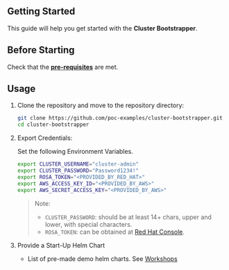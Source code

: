 ## Getting Started

This guide will help you get started with the **Cluster Bootstrapper**.

## Before Starting

Check that the **[pre-requisites](prerequisites.md)** are met.

## Usage

1. Clone the repository and move to the repository directory:

   ```bash
   git clone https://github.com/poc-examples/cluster-bootstrapper.git
   cd cluster-bootstrapper
   ```

2. Export Credentials:

   Set the following Environment Variables.

   ```bash
   export CLUSTER_USERNAME="cluster-admin"
   export CLUSTER_PASSWORD="Password1234!"
   export ROSA_TOKEN="<PROVIDED_BY_RED_HAT>"
   export AWS_ACCESS_KEY_ID="<PROVIDED_BY_AWS>"
   export AWS_SECRET_ACCESS_KEY="<PROVIDED_BY_AWS>"
   ```

   > Note: 
   >  * `CLUSTER_PASSWORD`: should be at least 14+ chars, upper and lower, with special characters. 
   >  * `ROSA_TOKEN`: can be obtained at [Red Hat Console](https://console.redhat.com/).

3. Provide a Start-Up Helm Chart

   - List of pre-made demo helm charts.  See [Workshops](https://github.com/poc-examples/workshops/blob/main/docs/README.md)

